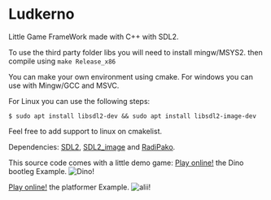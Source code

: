 # Ludkerno

Little Game FrameWork made with C++ with SDL2.

To use the third party folder libs you will need to install mingw/MSYS2.
then compile using ```make Release_x86```

You can make your own environment using cmake. For windows you can use with Mingw/GCC and MSVC.

For Linux you can use the following steps:

```$ sudo apt install libsdl2-dev && sudo apt install libsdl2-image-dev```

Feel free to add support to linux on cmakelist.

Dependencies: [SDL2](https://www.libsdl.org/download-2.0.php), [SDL2_image](https://www.libsdl.org/projects/SDL_image/) and [RadiPako](https://github.com/malysonb/RadiPako).

This source code comes with a little demo game:
[Play online!](https://ludkerno-dino.netlify.app/) the Dino bootleg Example.
![Dino!](/GameCode/Splash/dino.png)

[Play online!](https://ludkerno-alii.netlify.app/) the platformer Example.
![alii!](/GameCode/Splash/platformer.png)
